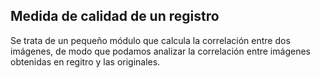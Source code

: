 ## Medida de calidad de un registro

Se trata de un pequeño módulo que calcula la correlación entre dos imágenes, de modo que podamos analizar la correlación entre imágenes obtenidas en regitro y las originales.
